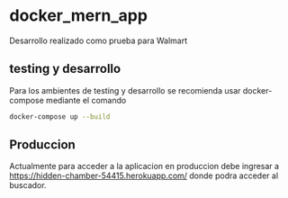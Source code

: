 # docker_mern_app
Desarrollo realizado como prueba para Walmart

## testing y desarrollo
Para los ambientes de testing y desarrollo se recomienda usar docker-compose mediante el comando
```sh
docker-compose up --build
```
## Produccion
Actualmente para acceder a la aplicacion en produccion debe ingresar a https://hidden-chamber-54415.herokuapp.com/  donde podra acceder al buscador.

